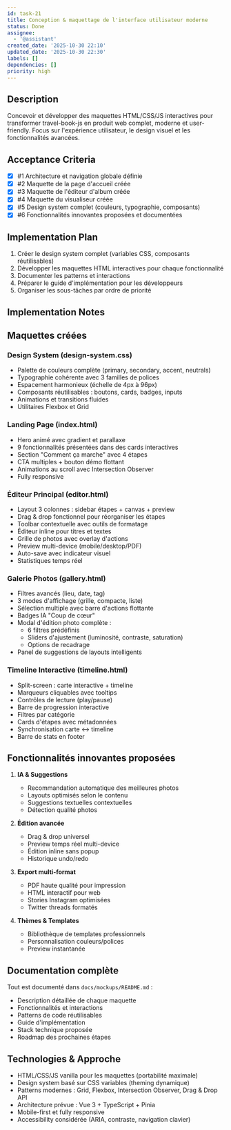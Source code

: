 ```yaml
---
id: task-21
title: Conception & maquettage de l'interface utilisateur moderne
status: Done
assignee:
  - '@assistant'
created_date: '2025-10-30 22:10'
updated_date: '2025-10-30 22:30'
labels: []
dependencies: []
priority: high
---
```


## Description

<!-- SECTION:DESCRIPTION:BEGIN -->
Concevoir et développer des maquettes HTML/CSS/JS interactives pour transformer travel-book-js en produit web complet, moderne et user-friendly. Focus sur l'expérience utilisateur, le design visuel et les fonctionnalités avancées.
<!-- SECTION:DESCRIPTION:END -->

## Acceptance Criteria
<!-- AC:BEGIN -->
- [x] #1 Architecture et navigation globale définie
- [x] #2 Maquette de la page d'accueil créée
- [x] #3 Maquette de l'éditeur d'album créée
- [x] #4 Maquette du visualiseur créée
- [x] #5 Design system complet (couleurs, typographie, composants)
- [x] #6 Fonctionnalités innovantes proposées et documentées
<!-- AC:END -->

## Implementation Plan

<!-- SECTION:PLAN:BEGIN -->
1. Créer le design system complet (variables CSS, composants réutilisables)
2. Développer les maquettes HTML interactives pour chaque fonctionnalité
3. Documenter les patterns et interactions
4. Préparer le guide d'implémentation pour les développeurs
5. Organiser les sous-tâches par ordre de priorité
<!-- SECTION:PLAN:END -->

## Implementation Notes

<!-- SECTION:NOTES:BEGIN -->
## Maquettes créées

### Design System (design-system.css)
- Palette de couleurs complète (primary, secondary, accent, neutrals)
- Typographie cohérente avec 3 familles de polices
- Espacement harmonieux (échelle de 4px à 96px)
- Composants réutilisables : boutons, cards, badges, inputs
- Animations et transitions fluides
- Utilitaires Flexbox et Grid

### Landing Page (index.html)
- Hero animé avec gradient et parallaxe
- 9 fonctionnalités présentées dans des cards interactives
- Section "Comment ça marche" avec 4 étapes
- CTA multiples + bouton démo flottant
- Animations au scroll avec Intersection Observer
- Fully responsive

### Éditeur Principal (editor.html)
- Layout 3 colonnes : sidebar étapes + canvas + preview
- Drag & drop fonctionnel pour réorganiser les étapes
- Toolbar contextuelle avec outils de formatage
- Éditeur inline pour titres et textes
- Grille de photos avec overlay d'actions
- Preview multi-device (mobile/desktop/PDF)
- Auto-save avec indicateur visuel
- Statistiques temps réel

### Galerie Photos (gallery.html)
- Filtres avancés (lieu, date, tag)
- 3 modes d'affichage (grille, compacte, liste)
- Sélection multiple avec barre d'actions flottante
- Badges IA "Coup de cœur"
- Modal d'édition photo complète :
  - 6 filtres prédéfinis
  - Sliders d'ajustement (luminosité, contraste, saturation)
  - Options de recadrage
- Panel de suggestions de layouts intelligents

### Timeline Interactive (timeline.html)
- Split-screen : carte interactive + timeline
- Marqueurs cliquables avec tooltips
- Contrôles de lecture (play/pause)
- Barre de progression interactive
- Filtres par catégorie
- Cards d'étapes avec métadonnées
- Synchronisation carte ↔ timeline
- Barre de stats en footer

## Fonctionnalités innovantes proposées

1. **IA & Suggestions**
   - Recommandation automatique des meilleures photos
   - Layouts optimisés selon le contenu
   - Suggestions textuelles contextuelles
   - Détection qualité photos

2. **Édition avancée**
   - Drag & drop universel
   - Preview temps réel multi-device
   - Édition inline sans popup
   - Historique undo/redo

3. **Export multi-format**
   - PDF haute qualité pour impression
   - HTML interactif pour web
   - Stories Instagram optimisées
   - Twitter threads formatés

4. **Thèmes & Templates**
   - Bibliothèque de templates professionnels
   - Personnalisation couleurs/polices
   - Preview instantanée

## Documentation complète

Tout est documenté dans `docs/mockups/README.md` :
- Description détaillée de chaque maquette
- Fonctionnalités et interactions
- Patterns de code réutilisables
- Guide d'implémentation
- Stack technique proposée
- Roadmap des prochaines étapes

## Technologies & Approche

- HTML/CSS/JS vanilla pour les maquettes (portabilité maximale)
- Design system basé sur CSS variables (theming dynamique)
- Patterns modernes : Grid, Flexbox, Intersection Observer, Drag & Drop API
- Architecture prévue : Vue 3 + TypeScript + Pinia
- Mobile-first et fully responsive
- Accessibility considérée (ARIA, contraste, navigation clavier)
<!-- SECTION:NOTES:END -->
